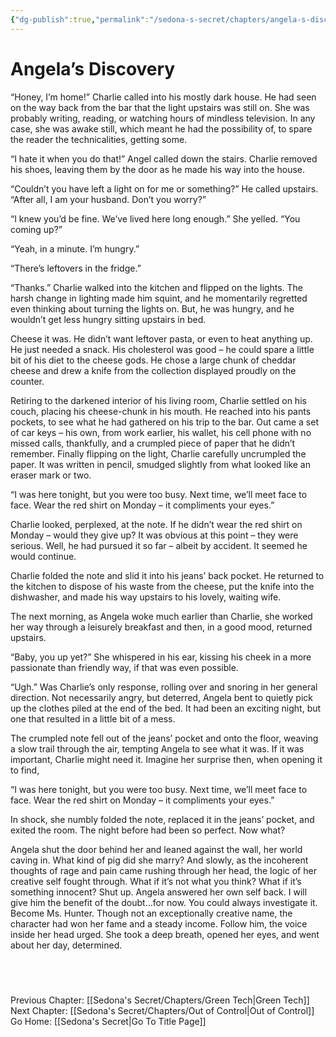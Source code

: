 ```yaml
---
{"dg-publish":true,"permalink":"/sedona-s-secret/chapters/angela-s-discovery/"}
---
```


# Angela’s Discovery

“Honey, I’m home!” Charlie called into his mostly dark house. He had seen on the way back from the bar that the light upstairs was still on. She was probably writing, reading, or watching hours of mindless television. In any case, she was awake still, which meant he had the possibility of, to spare the reader the technicalities, getting some.

“I hate it when you do that!” Angel called down the stairs. Charlie removed his shoes, leaving them by the door as he made his way into the house.

“Couldn’t you have left a light on for me or something?” He called upstairs. “After all, I am your husband. Don’t you worry?”

“I knew you’d be fine. We’ve lived here long enough.” She yelled. “You coming up?”

“Yeah, in a minute. I’m hungry.”

“There’s leftovers in the fridge.”

“Thanks.” Charlie walked into the kitchen and flipped on the lights. The harsh change in lighting made him squint, and he momentarily regretted even thinking about turning the lights on. But, he was hungry, and he wouldn’t get less hungry sitting upstairs in bed.

Cheese it was. He didn’t want leftover pasta, or even to heat anything up. He just needed a snack. His cholesterol was good – he could spare a little bit of his diet to the cheese gods. He chose a large chunk of cheddar cheese and drew a knife from the collection displayed proudly on the counter.

Retiring to the darkened interior of his living room, Charlie settled on his couch, placing his cheese-chunk in his mouth. He reached into his pants pockets, to see what he had gathered on his trip to the bar. Out came a set of car keys – his own, from work earlier, his wallet, his cell phone with no missed calls, thankfully, and a crumpled piece of paper that he didn’t remember. Finally flipping on the light, Charlie carefully uncrumpled the paper. It was written in pencil, smudged slightly from what looked like an eraser mark or two.

“I was here tonight, but you were too busy. Next time, we’ll meet face to face. Wear the red shirt on Monday – it compliments your eyes.”

Charlie looked, perplexed, at the note. If he didn’t wear the red shirt on Monday – would they give up? It was obvious at this point – they were serious. Well, he had pursued it so far – albeit by accident. It seemed he would continue.

Charlie folded the note and slid it into his jeans’ back pocket. He returned to the kitchen to dispose of his waste from the cheese, put the knife into the dishwasher, and made his way upstairs to his lovely, waiting wife.

The next morning, as Angela woke much earlier than Charlie, she worked her way through a leisurely breakfast and then, in a good mood, returned upstairs.

“Baby, you up yet?” She whispered in his ear, kissing his cheek in a more passionate than friendly way, if that was even possible. 

“Ugh.” Was Charlie’s only response, rolling over and snoring in her general direction. Not necessarily angry, but deterred, Angela bent to quietly pick up the clothes piled at the end of the bed. It had been an exciting night, but one that resulted in a little bit of a mess.

The crumpled note fell out of the jeans’ pocket and onto the floor, weaving a slow trail through the air, tempting Angela to see what it was. If it was important, Charlie might need it. Imagine her surprise then, when opening it to find, 

“I was here tonight, but you were too busy. Next time, we’ll meet face to face. Wear the red shirt on Monday – it compliments your eyes.”

In shock, she numbly folded the note, replaced it in the jeans’ pocket, and exited the room. The night before had been so perfect. Now what?

Angela shut the door behind her and leaned against the wall, her world caving in. What kind of pig did she marry? And slowly, as the incoherent thoughts of rage and pain came rushing through her head, the logic of her creative self fought through. What if it’s not what you think? What if it’s something innocent? Shut up. Angela answered her own self back. I will give him the benefit of the doubt…for now. You could always investigate it. Become Ms. Hunter. Though not an exceptionally creative name, the character had won her fame and a steady income. Follow him, the voice inside her head urged. She took a deep breath, opened her eyes, and went about her day, determined.


  
---
Previous Chapter: [[Sedona's Secret/Chapters/Green Tech\|Green Tech]]
Next Chapter: [[Sedona's Secret/Chapters/Out of Control\|Out of Control]]
Go Home: [[Sedona's Secret\|Go To Title Page]]
  


